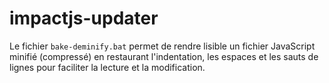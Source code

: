 # impactjs-updater
Le fichier `bake-deminify.bat` permet de rendre lisible un fichier JavaScript minifié (compressé) en restaurant l'indentation, les espaces et les sauts de lignes pour faciliter la lecture et la modification.
